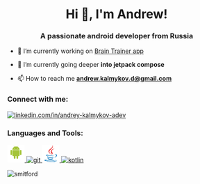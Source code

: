 <h1 align="center">Hi 👋, I'm Andrew!</h1>
<h3 align="center">A passionate android developer from Russia</h3>

- 🔭 I’m currently working on [Brain Trainer app](https://github.com/smitford/BrainTrainer)

- 🌱 I’m currently going deeper **into jetpack compose**

- 📫 How to reach me **andrew.kalmykov.d@gmail.com**

<h3 align="left">Connect with me:</h3>
<p align="left">
<a href="https://linkedin.com/in/linkedin.com/in/andrey-kalmykov-adev" target="blank"><img align="center" src="https://raw.githubusercontent.com/rahuldkjain/github-profile-readme-generator/master/src/images/icons/Social/linked-in-alt.svg" alt="linkedin.com/in/andrey-kalmykov-adev" height="30" width="40" /></a>
</p>

<h3 align="left">Languages and Tools:</h3>
<p align="left"> <a href="https://developer.android.com" target="_blank" rel="noreferrer"> <img src="https://raw.githubusercontent.com/devicons/devicon/master/icons/android/android-original-wordmark.svg" alt="android" width="40" height="40"/> </a> <a href="https://git-scm.com/" target="_blank" rel="noreferrer"> <img src="https://www.vectorlogo.zone/logos/git-scm/git-scm-icon.svg" alt="git" width="40" height="40"/> </a> <a href="https://www.java.com" target="_blank" rel="noreferrer"> <img src="https://raw.githubusercontent.com/devicons/devicon/master/icons/java/java-original.svg" alt="java" width="40" height="40"/> </a> <a href="https://kotlinlang.org" target="_blank" rel="noreferrer"> <img src="https://www.vectorlogo.zone/logos/kotlinlang/kotlinlang-icon.svg" alt="kotlin" width="40" height="40"/> </a> </p>

<p><img align="center" src="https://github-readme-stats.vercel.app/api/top-langs?username=smitford&show_icons=true&locale=en&layout=compact" alt="smitford" /></p>
